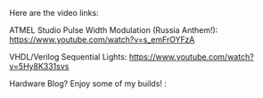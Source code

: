 Here are the video links:

ATMEL Studio Pulse Width Modulation (Russia Anthem!):
https://www.youtube.com/watch?v=s_emFrOYFzA

VHDL/Verilog Sequential Lights:
https://www.youtube.com/watch?v=5Hy8K331svs


Hardware Blog? Enjoy some of my builds! :
